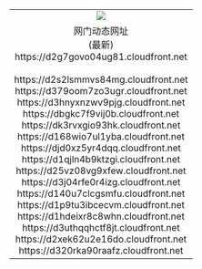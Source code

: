 ﻿<table>
  <tr></tr>
  <tr><td colspan=2 align=center><img src="https://d2g7govo04ug81.cloudfront.net/Up/oGate.jpg" /></td></tr>
  <tr><td colspan=2 align=center>网门动态网址<br/>(最新)
<br>https://d2g7govo04ug81.cloudfront.net
<br/>
<br>https://d2s2lsmmvs84mg.cloudfront.net
<br>https://d379oom7zo3ugr.cloudfront.net
<br>https://d3hnyxnzwv9pjg.cloudfront.net
<br>https://dbgkc7f9vij0b.cloudfront.net
<br>https://dk3rvxgio93hk.cloudfront.net
<br>https://d168wio7ul1yba.cloudfront.net
<br>https://djd0xz5yr4dqq.cloudfront.net
<br>https://d1qjln4b9ktzgi.cloudfront.net
<br>https://d25vz08vg9xfew.cloudfront.net
<br>https://d3j04rfe0r4izg.cloudfront.net
<br>https://d140u7clcgsmfu.cloudfront.net
<br>https://d1p9tu3ibcecvm.cloudfront.net
<br>https://d1hdeixr8c8whn.cloudfront.net
<br>https://d3uthqqhctf8jt.cloudfront.net
<br>https://d2xek62u2e16do.cloudfront.net
<br>https://d320rka90raafz.cloudfront.net
    </td>
  </tr>
</table>
